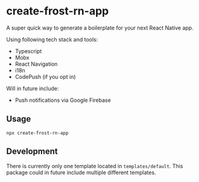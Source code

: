 # create-frost-rn-app

A super quick way to generate a boilerplate for your next React Native app.

Using following tech stack and tools:

- Typescript
- Mobx
- React Navigation
- i18n
- CodePush (if you opt in)

Will in future include:

- Push notifications via Google Firebase

## Usage

```
npx create-frost-rn-app
```

## Development

There is currently only one template located in `templates/default`. This package could in future include multiple different templates.
